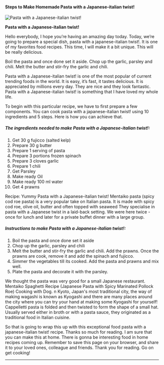             

#### Steps to Make Homemade Pasta with a Japanese-italian twist!

![Pasta with a Japanese-italian twist!](https://img-global.cpcdn.com/recipes/a2a29b790257877e/751x532cq70/pasta-with-a-japanese-italian-twist-recipe-main-photo.jpg)

**Pasta with a Japanese-italian twist!**

Hello everybody, I hope you’re having an amazing day today. Today, we’re going to prepare a special dish, pasta with a japanese-italian twist!. It is one of my favorites food recipes. This time, I will make it a bit unique. This will be really delicious.

Boil the pasta and once done set it aside. Chop up the garlic, parsley and chili. Melt the butter and stir-fry the garlic and chili.

Pasta with a Japanese-italian twist! is one of the most popular of current trending foods in the world. It is easy, it’s fast, it tastes delicious. It is appreciated by millions every day. They are nice and they look fantastic. Pasta with a Japanese-italian twist! is something that I have loved my whole life.

To begin with this particular recipe, we have to first prepare a few components. You can cook pasta with a japanese-italian twist! using 10 ingredients and 5 steps. Here is how you can achieve that.

##### The ingredients needed to make Pasta with a Japanese-italian twist!:

1.  Get 30 g fujicco (salted kelp)
2.  Prepare 30 g butter
3.  Prepare 1 serving of pasta
4.  Prepare 3 portions frozen spinach
5.  Prepare 3 cloves garlic
6.  Prepare 1 chili
7.  Get Parsley
8.  Make ready Oil
9.  Make ready 100 ml water
10.  Get 4 prawns

Recipe: Yummy Pasta with a Japanese-italian twist! Mentaiko pasta (spicy cod roe pasta) is a very popular take on Italian pasta. It is made with spicy cod roe, olive oil, butter and often topped with seaweed They specialise in pasta with a Japanese twist in a laid-back setting. We were here twice - once for lunch and later for a private buffet dinner with a large group.

##### Instructions to make Pasta with a Japanese-italian twist!:

1.  Boil the pasta and once done set it aside
2.  Chop up the garlic, parsley and chili
3.  Melt the butter and stir-fry the garlic and chili. Add the prawns. Once the prawns are cook, remove it and add the spinach and fujicco.
4.  Simmer the vegetables till its cooked. Add the pasta and prawns and mix well.
5.  Plate the pasta and decorate it with the parsley.

We thought the pasta was very good for a small Japanese restaurant. Mentaiko Spaghetti Recipe (Japanese Pasta with Spicy Marinated Pollock Roe) Cooking with Dog. n Kyoto, Japan's most traditional city, the way of making wagashi is known as Kyogashi and there are many places around the city where you can try your hand at making some Kyogashi for yourself! Cappelletti pasta is folded and then twisted to form the shape of a small hat. Usually served either in broth or with a pasta sauce, they originated as a traditional food in Italian cuisine.

So that is going to wrap this up with this exceptional food pasta with a japanese-italian twist! recipe. Thanks so much for reading. I am sure that you can make this at home. There is gonna be interesting food in home recipes coming up. Remember to save this page on your browser, and share it to your loved ones, colleague and friends. Thank you for reading. Go on get cooking!

* * *